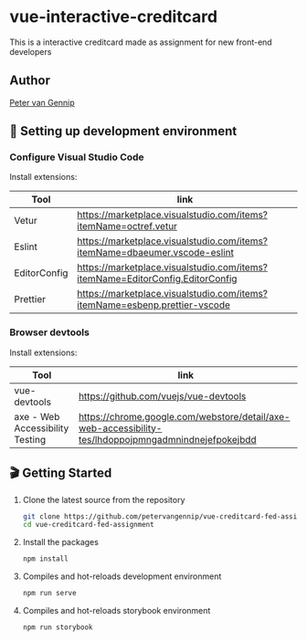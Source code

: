 # vue-interactive-creditcard
This is a interactive creditcard made as assignment for new front-end developers

## Author
[Peter van Gennip](mailto:peter.van.gennip@valtech.com)

## 🔨 Setting up development environment

### Configure Visual Studio Code

Install extensions:

| Tool                      | link                                                                                    |
| ------------------------  | --------------------------------------------------------------------------------------- |
| Vetur                     | <https://marketplace.visualstudio.com/items?itemName=octref.vetur>                      |
| Eslint                    | <https://marketplace.visualstudio.com/items?itemName=dbaeumer.vscode-eslint>            |
| EditorConfig              | <https://marketplace.visualstudio.com/items?itemName=EditorConfig.EditorConfig>         |
| Prettier                  | <https://marketplace.visualstudio.com/items?itemName=esbenp.prettier-vscode>            |

### Browser devtools

Install extensions:

| Tool                            | link                                                                                                    |
| ------------------------        | ------------------------------------------------------------------------------------------------------- |
| vue-devtools                    | <https://github.com/vuejs/vue-devtools>                                                                 |
| axe - Web Accessibility Testing | <https://chrome.google.com/webstore/detail/axe-web-accessibility-tes/lhdoppojpmngadmnindnejefpokejbdd>  |

## 🎬 Getting Started

1. Clone the latest source from the repository

    ```sh
    git clone https://github.com/petervangennip/vue-creditcard-fed-assignment.git
    cd vue-creditcard-fed-assignment
    ```

2. Install the packages

    ```sh
    npm install
    ```

3. Compiles and hot-reloads development environment

    ```sh
    npm run serve
    ```  

4. Compiles and hot-reloads storybook environment

    ```sh
    npm run storybook
    ```      


